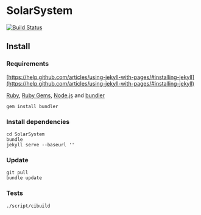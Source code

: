 # SolarSystem
[![Build Status](https://travis-ci.org/publicarray/solarsystem.svg?branch=gh-pages)](https://travis-ci.org/publicarray/solarsystem)
## Install
### Requirements
[https://help.github.com/articles/using-jekyll-with-pages/#installing-jekyll](https://help.github.com/articles/using-jekyll-with-pages/#installing-jekyll)

[Ruby](https://www.ruby-lang.org/), [Ruby Gems](https://rubygems.org), [Node.js](https://nodejs.org/) and [bundler](http://bundler.io)

```
gem install bundler
```

### Install dependencies

```
cd SolarSystem
bundle
jekyll serve --baseurl ''
```

### Update

```
git pull
bundle update
```

### Tests

```
./script/cibuild
```
